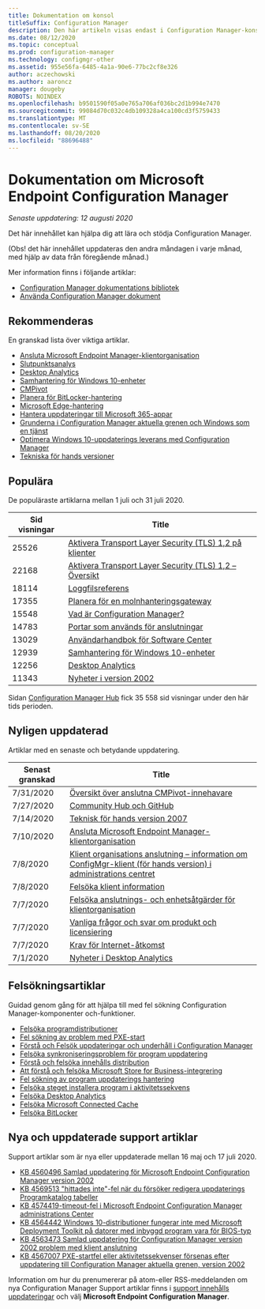 ```yaml
---
title: Dokumentation om konsol
titleSuffix: Configuration Manager
description: Den här artikeln visas endast i Configuration Manager-konsolen.
ms.date: 08/12/2020
ms.topic: conceptual
ms.prod: configuration-manager
ms.technology: configmgr-other
ms.assetid: 955e56fa-6485-4a1a-90e6-77bc2cf8e326
author: aczechowski
ms.author: aaroncz
manager: dougeby
ROBOTS: NOINDEX
ms.openlocfilehash: b9501590f05a0e765a706af036bc2d1b994e7470
ms.sourcegitcommit: 99084d70c032c4db109328a4ca100cd3f5759433
ms.translationtype: MT
ms.contentlocale: sv-SE
ms.lasthandoff: 08/20/2020
ms.locfileid: "88696488"
---
```

<!-- 
- Feature 1357546
- This page displays in-console, under the Community workspace, Documentation node. 
- Don't use any relative links; must be full https://docs.microsoft.com and language neutral
- Process: https://microsoft.sharepoint.com/teams/ConfigMgr/Documents/ContentPub/Data%20collection%20process%20for%20Feature%201357546%20In-console%20documentation.docx?web=1
-->

# <a name="microsoft-endpoint-configuration-manager-documentation"></a>Dokumentation om Microsoft Endpoint Configuration Manager

*Senaste uppdatering: 12 augusti 2020*

Det här innehållet kan hjälpa dig att lära och stödja Configuration Manager.

(Obs! det här innehållet uppdateras den andra måndagen i varje månad, med hjälp av data från föregående månad.)

Mer information finns i följande artiklar:

- [Configuration Manager dokumentations bibliotek](../../index.yml)  
- [Använda Configuration Manager dokument](../understand/use-docs.md)

## <a name="recommended"></a>Rekommenderas

En granskad lista över viktiga artiklar.

- [Ansluta Microsoft Endpoint Manager-klientorganisation](../../tenant-attach/index.yml)
- [Slutpunktsanalys](../../../analytics/index.yml)
- [Desktop Analytics](../../desktop-analytics/index.yml)
- [Samhantering för Windows 10-enheter](../../comanage/index.yml)  
- [CMPivot](../servers/manage/cmpivot.md)  
- [Planera för BitLocker-hantering](../../protect/plan-design/bitlocker-management.md)  
- [Microsoft Edge-hantering](../../apps/deploy-use/deploy-edge.md)  
- [Hantera uppdateringar till Microsoft 365-appar](../../sum/deploy-use/manage-office-365-proplus-updates.md)  
- [Grunderna i Configuration Manager aktuella grenen och Windows som en tjänst](../understand/configuration-manager-and-windows-as-service.md)
- [Optimera Windows 10-uppdaterings leverans med Configuration Manager](../../sum/deploy-use/optimize-windows-10-update-delivery.md)
- [Tekniska för hands versioner](../get-started/technical-preview.md)

## <a name="trending"></a>Populära

De populäraste artiklarna mellan 1 juli och 31 juli 2020.

| Sid visningar | Title |
|------------|-------|
| 25526 | [Aktivera Transport Layer Security (TLS) 1,2 på klienter](../plan-design/security/enable-tls-1-2-client.md) |
| 22168 | [Aktivera Transport Layer Security (TLS) 1,2 – Översikt](../plan-design/security/enable-tls-1-2.md) |
| 18114 | [Loggfilsreferens](../plan-design/hierarchy/log-files.md) |
| 17355 | [Planera för en molnhanteringsgateway](../clients/manage/cmg/plan-cloud-management-gateway.md) |
| 15548 | [Vad är Configuration Manager?](../understand/introduction.md) |
| 14783 | [Portar som används för anslutningar](../plan-design/hierarchy/ports.md) |
| 13029 | [Användarhandbok för Software Center](../understand/software-center.md) |
| 12939 | [Samhantering för Windows 10-enheter](../../comanage/overview.md) |
| 12256 | [Desktop Analytics](../../desktop-analytics/overview.md) |
| 11343 | [Nyheter i version 2002](../plan-design/changes/whats-new-in-version-2002.md) |

Sidan [Configuration Manager Hub](../../index.yml) fick 35 558 sid visningar under den här tids perioden.

## <a name="recently-updated"></a>Nyligen uppdaterad

Artiklar med en senaste och betydande uppdatering.

| Senast granskad | Title |
|---------------|-------|
| 7/31/2020 | [Översikt över anslutna CMPivot-innehavare](../../tenant-attach/cmpivot-overview-attached.md) |
| 7/27/2020 | [Community Hub och GitHub](../servers/manage/community-hub.md) |
| 7/14/2020 | [Teknisk för hands version 2007](../get-started/2020/technical-preview-2007.md) |
| 7/10/2020 | [Ansluta Microsoft Endpoint Manager-klientorganisation](../../tenant-attach/device-sync-actions.md) |
| 7/8/2020 | [Klient organisations anslutning – information om ConfigMgr-klient (för hands version) i administrations centret](../../tenant-attach/client-details.md) |
| 7/8/2020 | [Felsöka klient information](../../tenant-attach/troubleshoot-client-details.md) |
| 7/7/2020 | [Felsöka anslutnings- och enhetsåtgärder för klientorganisation](../../tenant-attach/troubleshoot.md) |
| 7/7/2020 | [Vanliga frågor och svar om produkt och licensiering](../understand/product-and-licensing-faq.md) |
| 7/7/2020 | [Krav för Internet-åtkomst](../plan-design/network/internet-endpoints.md) |
| 7/1/2020 | [Nyheter i Desktop Analytics](../../desktop-analytics/whats-new.md) |

## <a name="troubleshooting-articles"></a>Felsökningsartiklar

Guidad genom gång för att hjälpa till med fel sökning Configuration Manager-komponenter och-funktioner.

- [Felsöka programdistributioner](../../apps/understand/app-deployment-technical-reference.md)
- [Fel sökning av problem med PXE-start](https://support.microsoft.com/help/4468612)
- [Förstå och Felsök uppdateringar och underhåll i Configuration Manager](https://support.microsoft.com/help/4490424)
- [Felsöka synkroniseringsproblem för program uppdatering](https://support.microsoft.com/help/10059)
- [Förstå och felsöka innehålls distribution](https://support.microsoft.com/help/4482728)
- [Att förstå och felsöka Microsoft Store for Business-integrering](../../apps/deploy-use/troubleshoot-microsoft-store-for-business-integration.md)
- [Fel sökning av program uppdaterings hantering](https://support.microsoft.com/help/10680)
- [Felsöka steget installera program i aktivitetssekvens](https://support.microsoft.com/help/18408/)
- [Felsöka Desktop Analytics](../../desktop-analytics/troubleshooting.md)
- [Felsöka Microsoft Connected Cache](../servers/deploy/configure/troubleshoot-microsoft-connected-cache.md)
- [Felsöka BitLocker](../../protect/tech-ref/bitlocker/troubleshoot.md)

## <a name="new-and-updated-support-articles"></a>Nya och uppdaterade support artiklar

Support artiklar som är nya eller uppdaterade mellan 16 maj och 17 juli 2020.

- [KB 4560496 Samlad uppdatering för Microsoft Endpoint Configuration Manager version 2002](https://support.microsoft.com/help/4560496)
- [KB 4569513 "hittades inte"-fel när du försöker redigera uppdaterings Programkatalog tabeller](https://support.microsoft.com/help/4569513)
- [KB 4574419-timeout-fel i Microsoft Endpoint Configuration Manager administrations Center](https://support.microsoft.com/help/4574416)
- [KB 4564442 Windows 10-distributioner fungerar inte med Microsoft Deployment Toolkit på datorer med inbyggd program vara för BIOS-typ](https://support.microsoft.com/help/4564442)
- [KB 4563473 Samlad uppdatering för Configuration Manager version 2002 problem med klient anslutning](https://support.microsoft.com/help/4563473)
- [KB 4567007 PXE-startfel eller aktivitetssekvenser försenas efter uppdatering till Configuration Manager aktuella grenen, version 2002](https://support.microsoft.com/help/4567007)

Information om hur du prenumererar på atom-eller RSS-meddelanden om nya Configuration Manager Support artiklar finns i [support innehålls uppdateringar](https://support.microsoft.com/help/4089498/) och välj **Microsoft Endpoint Configuration Manager**.